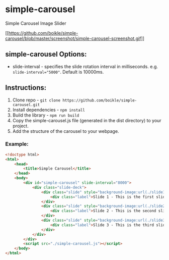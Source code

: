 # simple-carousel
Simple Carousel Image Slider

[[https://github.com/boikle/simple-carousel/blob/master/screenshot/simple-carousel-screenshot.gif]]

## simple-carousel Options:

* slide-interval - specifies the slide rotation interval in milliseconds. e.g. `slide-interval="5000"`. Default is 10000ms.

## Instructions:

1. Clone repo - `git clone https://github.com/boikle/simple-carousel.git`
2. Install dependencies - `npm install`
3. Build the library - `npm run build`
4. Copy the simple-carousel.js file (generated in the dist directory) to your project.
5. Add the structure of the carousel to your webpage.

### Example:

```html
<!doctype html>
<html>
	<head>
		<title>Simple Carousel</title>
	</head>
	<body>
		<div id="simple-carousel" slide-interval="8000">
			<div class="slide-deck">
				<div class="slide" style="background-image:url(./slide1.jpg);">
					<div class="label">Slide 1 - This is the first slide.</div>
				</div>
				<div class="slide" style="background-image:url(./slide2.jpg);">
					<div class="label">Slide 2 - This is the second slide.</div>
				</div>
				<div class="slide" style="background-image:url(./slide3.jpg);">
					<div class="label">Slide 3 - This is the third slide.</div>
				</div>
			</div>
		</div>
		<script src="./simple-carousel.js"></script>
	</body>
</html>
```
